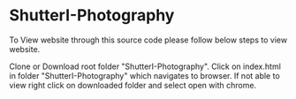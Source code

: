 # ShutterI-Photography
To View website through this source code please follow below steps to view website.

Clone or Download root folder "ShutterI-Photography".
Click on index.html in folder "ShutterI-Photography" which navigates to browser. If not able to view right click on downloaded folder and select open with chrome.


